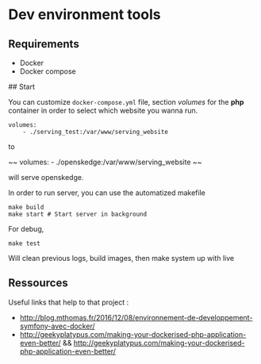 # Dev environment tools

## Requirements

- Docker
- Docker compose

## Start

You can customize `docker-compose.yml` file, section *volumes* for the **php**
container in order to select which website you wanna run.

~~~
volumes:
    - ./serving_test:/var/www/serving_website
~~~

to

~~
volumes:
    - ./openskedge:/var/www/serving_website
~~

will serve openskedge.


In order to run server, you can use the automatized makefile

~~~
make build
make start # Start server in background
~~~

For debug,
~~~
make test
~~~

Will clean previous logs, build images, then make system up with live

## Ressources

Useful links that help to that project :

- http://blog.mthomas.fr/2016/12/08/environnement-de-developpement-symfony-avec-docker/
- http://geekyplatypus.com/making-your-dockerised-php-application-even-better/ && http://geekyplatypus.com/making-your-dockerised-php-application-even-better/

